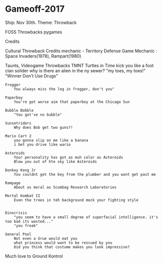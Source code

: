 # Gameoff-2017
Ship: Nov 30th. Theme: Throwback

FOSS Throwbacks
    pygames


Credits

Cultural Throwback Credits
    mechanic - Territory Defense Game Mechanic : Space Invaders(1978), Rampart(1980)

Taunts, Videogame Throwbacks
    TMNT Turtles in Time
        kick you like a foot clan solider
        why is there an alien in the ny sewer?
        "my toes, my toes!"
        "Winner Don't Use Drugs"

    Frogger
        You always miss the log in frogger, don't you"

    Paperboy
        You're got worse aim that paperboy at the Chicago Sun

    Bubble Bobble
        "You got've no bubble"

    Sunsetriders
        Why does Bob get two guns?!

    Mario Cart 2
        you gonna slip on me like a banana
        i bet you drive like wario

    Asteroids
        Your personality has got as muh color as Asteroids
        Blow you out of hte sky like Asteroids

    Donkey Kong Jr
        You couldnt get the key from the plumber and you wont get past me

    Rampage
        About as moral as Scumbag Research Laboratories

    Mortal Kombat II
        Even the trees in teh background mock your fighting style


    Dinocrisis
        "you seem to have a small degree of superfacial intelligence. it's too bad its wasted..."
        "you freak"

    General Pool
        Not even a Grue would eat you
        what princess would want to be rescued by you
        Did you think that costume makes you look impressive?





Much love to Ground Kontrol
